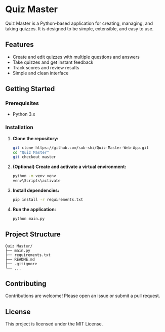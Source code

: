 # Quiz Master

Quiz Master is a Python-based application for creating, managing, and taking quizzes. It is designed to be simple, extensible, and easy to use.

## Features

- Create and edit quizzes with multiple questions and answers
- Take quizzes and get instant feedback
- Track scores and review results
- Simple and clean interface

## Getting Started

### Prerequisites

- Python 3.x

### Installation

1. **Clone the repository:**
   ```sh
   git clone https://github.com/sub-shi/Quiz-Master-Web-App.git
   cd "Quiz Master"
   git checkout master
   ```

2. **(Optional) Create and activate a virtual environment:**
   ```sh
   python -m venv venv
   venv\Scripts\activate
   ```

3. **Install dependencies:**
   ```sh
   pip install -r requirements.txt
   ```

4. **Run the application:**
   ```sh
   python main.py
   ```

## Project Structure

```
Quiz Master/
├── main.py
├── requirements.txt
├── README.md
├── .gitignore
└── ...
```

## Contributing

Contributions are welcome! Please open an issue or submit a pull request.

## License

This project is licensed under the MIT License.